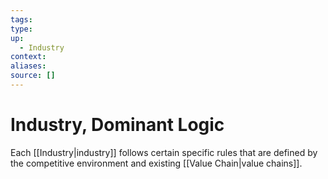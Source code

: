 ```yaml
---
tags:
type:
up:
  - Industry
context:
aliases:
source: []
---
```


# Industry, Dominant Logic

Each [[Industry|industry]] follows certain specific rules that are defined by the competitive environment and existing [[Value Chain|value chains]].
